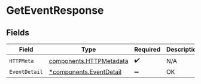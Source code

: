 # GetEventResponse


## Fields

| Field                                                              | Type                                                               | Required                                                           | Description                                                        |
| ------------------------------------------------------------------ | ------------------------------------------------------------------ | ------------------------------------------------------------------ | ------------------------------------------------------------------ |
| `HTTPMeta`                                                         | [components.HTTPMetadata](../../models/components/httpmetadata.md) | :heavy_check_mark:                                                 | N/A                                                                |
| `EventDetail`                                                      | [*components.EventDetail](../../models/components/eventdetail.md)  | :heavy_minus_sign:                                                 | OK                                                                 |